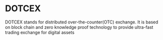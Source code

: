 # DOTCEX
DOTCEX stands for distributed over-the-counter(OTC) exchange. It is based on block chain and zero knowledge proof technology to provide ultra-fast trading exchange for digital assets
